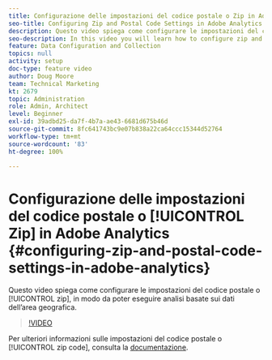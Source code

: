 ```yaml
---
title: Configurazione delle impostazioni del codice postale o Zip in Adobe Analytics
seo-title: Configuring Zip and Postal Code Settings in Adobe Analytics
description: Questo video spiega come configurare le impostazioni del codice postale o Zip per eseguire analisi basate sui dati dell’area geografica.
seo-description: In this video you will learn how to configure zip and postal code settings, so that you can do analysis based on this region data.
feature: Data Configuration and Collection
topics: null
activity: setup
doc-type: feature video
author: Doug Moore
team: Technical Marketing
kt: 2679
topic: Administration
role: Admin, Architect
level: Beginner
exl-id: 39adbd25-da7f-4b7a-ae43-6681d675b46d
source-git-commit: 8fc641743bc9e07b838a22ca64ccc15344d52764
workflow-type: tm+mt
source-wordcount: '83'
ht-degree: 100%

---
```


# Configurazione delle impostazioni del codice postale o [!UICONTROL Zip] in Adobe Analytics {#configuring-zip-and-postal-code-settings-in-adobe-analytics}

Questo video spiega come configurare le impostazioni del codice postale o [!UICONTROL zip], in modo da poter eseguire analisi basate sui dati dell’area geografica.

>[!VIDEO](https://video.tv.adobe.com/v/27051/?quality=12&learn=on)

Per ulteriori informazioni sulle impostazioni del codice postale o [!UICONTROL zip code], consulta la [documentazione](https://experienceleague.adobe.com/docs/analytics/components/dimensions/zip-code.html?lang=it).
